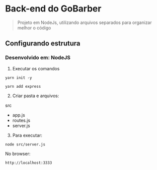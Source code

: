 # Back-end do GoBarber

> Projeto em NodeJs, utilizando arquivos separados para organizar melhor o código 


## Configurando estrutura

### Desenvolvido em: NodeJS

1. Executar os comandos

  ```
  yarn init -y
```

  ```
  yarn add express
```

2. Criar pasta e arquivos:

 src
 * app.js
 * routes.js
 * server.js


3. Para executar:
 
```
node src/server.js
```

 No browser:

```
http://localhost:3333
```
